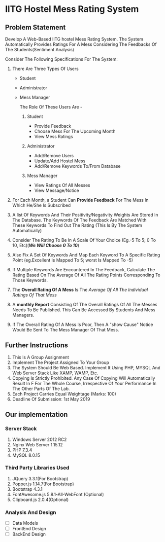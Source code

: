 # IITG Hostel Mess Rating System

## Problem Statement

Develop A Web-Based IITG hostel Mess Rating System. The System Automatically Provides Ratings For A Mess Considering The Feedbacks Of The Students(Sentiment Analysis)

Consider The Following Specifications For The System:

1. There Are Three Types Of Users
    - Student
    - Administrator
    - Mess Manager

        The Role Of These Users Are -
        1. Student
            - Provide Feedback
            - Choose Mess For The Upcoming Month
            - View Mess Ratings

        2. Administrator
            - Add/Remove Users
            - Update/Add Hostel Mess
            - Add/Remove Keywords To/From Database

        3. Mess Manager
            - View Ratings Of All Messes
            - View Message/Notice

2. For Each Month, a Student Can **Provide Feedback** For The Mess In Which He/She Is Subscribed
3. A list Of Keywords And Their Positivity/Negativity Weights Are Stored In The Database. The Keywords Of The Feedback Are Matched With These Keywords To Find Out The Rating (This Is By The System Automatically)
4. Consider The Rating To Be In A Scale Of Your Choice (Eg.-5 To 5; 0 To 10, Etc)(***We Will Choose 0 To 10***)
5. Also Fix A Set Of Keywords And Map Each Keyword To A Specific Rating Point (eg.Excellent Is Mapped To 5; worst Is Mapped To -5)
6. If Multiple Keywords Are Encountered In The Feedback, Calculate The Rating Based On The Average Of All The Rating Points Corresponding To Those Keywords.
7. The **Overall Rating Of A Mess** Is The *Average Of All The Individual Ratings Of That Mess*
8. A **monthly Report** Consisting Of The Overall Ratings Of All The Messes Needs To Be Published. This Can Be Accessed By Students And Mess Managers.
9. If The Overall Rating Of A Mess Is Poor, Then A "show Cause" Notice Would Be Sent To The Mess Manager Of That Mess.

## Further Instructions

1. This Is A Group Assignment
2. Implement The Project Assigned To Your Group
3. The System Should Be Web Based. Implement It Using PHP, MYSQL And Web Server Stack Like XAMP, WAMP, Etc.
4. Copying Is Strictly Prohibited. Any Case Of Copying Will Automatically Result In F For The Whole Course, Irrespective Of Your Performance In The Other Parts Of The Lab.
5. Each Project Carries Equal Weightage (Marks: 100)
6. Deadline Of Submission: 1st May 2019

## Our implementation

### Server Stack

1. Windows Server 2012 RC2
2. Nginx Web Server 1.15.12
3. PHP 7.3.4
4. MySQL 8.0.15

### Third Party Libraries Used

1. JQuery 3.3.1(For Bootstrap)
2. Popper.js 1.14.7(For Bootstrap)
3. Bootstrap 4.3.1
4. FontAwesome.js 5.8.1-All-WebFont (Optional)
5. Clipboard.js 2.0.4(Optional)

### Analysis And Design

- [ ] Data Models
- [ ] FrontEnd Design
- [ ] BackEnd Design